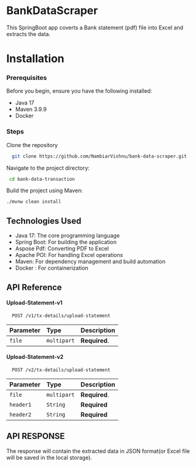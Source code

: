 # BankDataScraper

This SpringBoot app coverts a Bank statement (pdf) file into Excel and extracts the data.

# Installation
### Prerequisites

Before you begin, ensure you have the following installed:

- Java 17 
- Maven 3.9.9
- Docker

### Steps
Clone the repository


```bash
  git clone https://github.com/NambiarVishnu/bank-data-scraper.git

```
Navigate to the project directory:
```bash
 cd bank-data-transaction


```

Build the project using Maven:

```bash
./mvnw clean install

```
## Technologies Used

- Java 17: The core programming language
- Spring Boot: For building the application
- Aspose Pdf: Converting PDF to Excel
- Apache POI: For handling Excel operations
- Maven: For dependency management and build automation
- Docker : For containerization

## API Reference

####  Upload-Statement-v1

```http
  POST /v1/tx-details/upload-statement
```

| Parameter | Type        | Description    |
|:----------|:------------|:---------------|
| `file`    | `multipart` | **Required**.  |





#### Upload-Statement-v2

```http
  POST /v2/tx-details/upload-statement
```

| Parameter | Type        | Description    |
|:----------|:------------|:---------------|
| `file`    | `multipart` | **Required**.  |
| `header1` | `String`    | **Required**   |
| `header2` | `String`    | **Required**   |

## API RESPONSE
The response will contain the extracted data in JSON format(or Excel file will be saved in the local storage).

